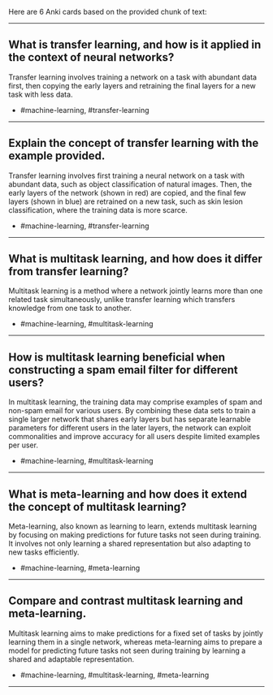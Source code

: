 Here are 6 Anki cards based on the provided chunk of text:

---

## What is transfer learning, and how is it applied in the context of neural networks?

Transfer learning involves training a network on a task with abundant data first, then copying the early layers and retraining the final layers for a new task with less data. 

- #machine-learning, #transfer-learning

---

## Explain the concept of transfer learning with the example provided.

Transfer learning involves first training a neural network on a task with abundant data, such as object classification of natural images. Then, the early layers of the network (shown in red) are copied, and the final few layers (shown in blue) are retrained on a new task, such as skin lesion classification, where the training data is more scarce.

- #machine-learning, #transfer-learning

---

## What is multitask learning, and how does it differ from transfer learning?

Multitask learning is a method where a network jointly learns more than one related task simultaneously, unlike transfer learning which transfers knowledge from one task to another.

- #machine-learning, #multitask-learning

---

## How is multitask learning beneficial when constructing a spam email filter for different users?

In multitask learning, the training data may comprise examples of spam and non-spam email for various users. By combining these data sets to train a single larger network that shares early layers but has separate learnable parameters for different users in the later layers, the network can exploit commonalities and improve accuracy for all users despite limited examples per user.

- #machine-learning, #multitask-learning

---

## What is meta-learning and how does it extend the concept of multitask learning?

Meta-learning, also known as learning to learn, extends multitask learning by focusing on making predictions for future tasks not seen during training. It involves not only learning a shared representation but also adapting to new tasks efficiently.

- #machine-learning, #meta-learning

---

## Compare and contrast multitask learning and meta-learning.

Multitask learning aims to make predictions for a fixed set of tasks by jointly learning them in a single network, whereas meta-learning aims to prepare a model for predicting future tasks not seen during training by learning a shared and adaptable representation.

- #machine-learning, #multitask-learning, #meta-learning

---